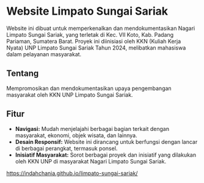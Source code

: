 # Website Limpato Sungai Sariak

Website ini dibuat untuk memperkenalkan dan mendokumentasikan Nagari Limpato Sungai Sariak, yang terletak di Kec. VII Koto, Kab. Padang Pariaman, Sumatera Barat. Proyek ini diinisiasi oleh KKN (Kuliah Kerja Nyata) UNP Limpato Sungai Sariak Tahun 2024, melibatkan mahasiswa dalam pelayanan masyarakat.

## Tentang

Mempromosikan dan mendokumentasikan upaya pengembangan masyarakat oleh KKN UNP Limpato Sungai Sariak.

## Fitur

- **Navigasi:** Mudah menjelajahi berbagai bagian terkait dengan masyarakat, ekonomi, objek wisata, dan lainnya.
- **Desain Responsif:** Website ini dirancang untuk berfungsi dengan lancar di berbagai perangkat, termasuk ponsel.
- **Inisiatif Masyarakat:** Sorot berbagai proyek dan inisiatif yang dilakukan oleh KKN UNP di masyarakat Nagari Limpato Sungai Sariak.

https://indahchania.github.io/limpato-sungai-sariak/
